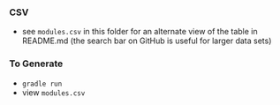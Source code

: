 
### CSV

* see `modules.csv` in this folder for an alternate view of the table in README.md (the search bar on GitHub is useful for larger data sets)

### To Generate

* `gradle run`
* view `modules.csv`
